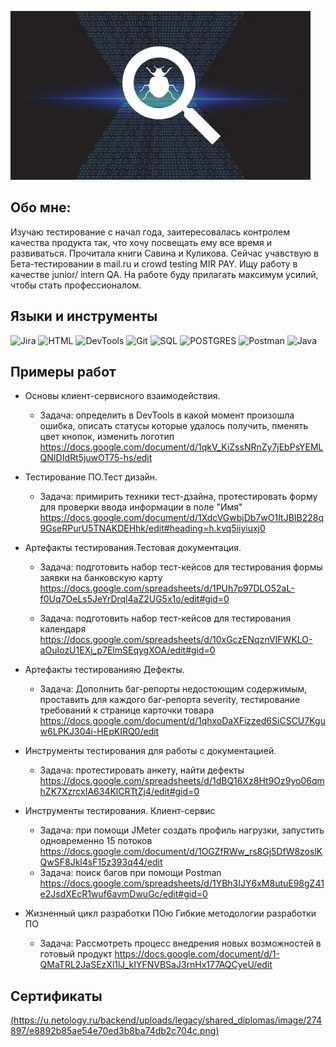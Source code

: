[![Header](https://github.com/MaryskaEvseeva/MaryskaEvseeva/blob/main/assets/i%20(2).webp)]()

## Обо мне:
Изучаю тестирование с начал года, заитересовалась контролем качества продукта так, что хочу посвещать ему все время и развиваться. Прочитала книги Савина и Куликова. Сейчас учавствую в Бета-тестировании в mail.ru  и crowd testing MIR PAY.
Ищу работу в качестве junior/ intern QA. На работе буду прилагать максимум усилий, чтобы стать профессионалом. 

## Языки и инструменты
![Jira](https://img.shields.io/badge/Jira-8A2BE9)   ![HTML](https://img.shields.io/badge/HTML-8A2BE9)  ![DevTools](https://img.shields.io/badge/DevTools-8A2BE9)   ![Git](https://img.shields.io/badge/Git-8A2BE9)    ![SQL](https://img.shields.io/badge/SQL-8A2BE9) ![POSTGRES](https://img.shields.io/badge/POSTGRES-8A2BE9)    ![Postman](https://img.shields.io/badge/Postman-8A2BE9)       ![Java](https://img.shields.io/badge/Java-8A2BE9)

## Примеры работ
 - Основы клиент-сервисного взаимодействия. 
     - Задача: определить в DevTools в какой момент произошла ошибка, описать статусы которые удалось получить, пменять цвет кнопок, изменить логотип
     https://docs.google.com/document/d/1qkV_KiZssNRnZy7jEbPsYEMLQNIDIdRt5juwOT75-hs/edit

- Тестирование ПО.Тест дизайн.
    - Задача: примирить техники тест-дзайна, протестировать форму для проверки ввода информации в поле "Имя"
    https://docs.google.com/document/d/1XdcVGwbjDb7wO1ItJBIB228q9GseRPurU5TNAKDEHhk/edit#heading=h.kvq5iiyiuxj0

- Артефакты тестирования.Тестовая документация.
    - Задача: подготовить набор тест-кейсов для тестирования формы заявки на банковскую карту
    https://docs.google.com/spreadsheets/d/1PUh7p97DLO52aL-f0Uq7OeLs5JeYrDrql4aZ2UG5x1o/edit#gid=0

    - Задача: подготовить набор тест-кейсов для тестирования календаря https://docs.google.com/spreadsheets/d/10xGczENqznVIFWKLO-aOuIozU1EXj_p7ElmSEqygXOA/edit#gid=0

- Артефакты тестированияю Дефекты.
  - Задача: Дополнить баг-репорты недостоющим содержимым, проставить для каждого баг-репорта severity, тестирование требований к странице карточки товара
  https://docs.google.com/document/d/1qhxoDaXFizzed6SiCSCU7Kguw6LPKJ304i-HEpKIRQ0/edit

- Инструменты тестирования для работы с документацией.
    - Задача: протестировать анкету, найти дефекты
    https://docs.google.com/spreadsheets/d/1dBQ16Xz8Ht9Oz9yo06qmhZK7XzrcxIA634KlCRTtZj4/edit#gid=0

- Инструменты тестирования. Клиент-сервис 
    - Задача: при помощи JMeter создать профиль нагрузки, запустить одновременно 15 потоков https://docs.google.com/document/d/1OGZfRWw_rs8Gj5DfW8zoslKQwSF8Jkl4sF15z393q44/edit
    - Задача: поиск багов при помощи Postman https://docs.google.com/spreadsheets/d/1YBh3IJY6xM8utuE98gZ41e2JsdXEcR1wuf6avmDwuGc/edit#gid=0

- Жизненный цикл разработки ПОю Гибкие методологии разработки ПО
    - Задача: Рассмотреть процесс внедрения новых возможностей в готовый продукт https://docs.google.com/document/d/1-QMaTRL2JaSEzXl1lJ_kIYFNVBSaJ3rnHx177AQCyeU/edit

    
## Сертификаты
[(https://u.netology.ru/backend/uploads/legacy/shared_diplomas/image/274897/e8892b85ae54e70ed3b8ba74db2c704c.png)]()
